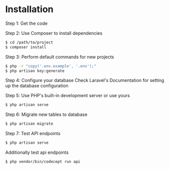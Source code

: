 # Installation
Step 1: Get the code

Step 2: Use Composer to install dependencies
```sh
$ cd /path/to/project
$ composer install
```
Step 3: Perform default commands for new projects
```sh
$ php -r "copy('.env.example', '.env');"
$ php artisan key:generate
```
Step 4: Configure your database
Check Laravel's Documentation for setting up the database configuration

Step 5: Use PHP's built-in development server or use yours
```sh
$ php artisan serve
```

Step 6: Migrate new tables to database
```sh
$ php artisan migrate
```

Step 7: Test API endpoints 
```sh
$ php artisan serve
```

Additionally test api endpoints
```sh
$ php vendor/bin/codecept run api
```